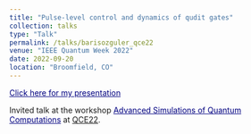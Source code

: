 ```yaml
---
title: "Pulse-level control and dynamics of qudit gates"
collection: talks
type: "Talk"
permalink: /talks/barisozguler_qce22
venue: "IEEE Quantum Week 2022"
date: 2022-09-20
location: "Broomfield, CO"
---
```


<a href="https://relugzosiraba.github.io/presentations/BarisOzguler_QCE22.pptx" style="color:Navy;">Click here for my presentation</a>

Invited talk at the workshop <a href="https://events.cels.anl.gov/event/332/overview" style="color:Navy;">Advanced Simulations of Quantum Computations</a> at [QCE22](https://qce.quantum.ieee.org/2022).
